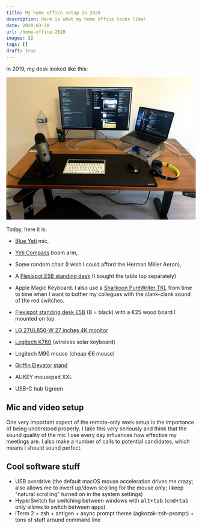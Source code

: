 ```yaml
---
title: My home office setup in 2020
description: Here is what my home office looks like!
date: 2020-03-20
url: /home-office-2020
images: []
tags: []
draft: true
---
```


In 2019, my desk looked like this:

![My home office in 2019](home-office-2019.jpg)

Today, here it is:

- [Blue Yeti](https://www.bluedesigns.com/products/yeti) mic,
- [Yeti Compass](https://www.bluedesigns.com/products/compass) boom arm,
- Some random chair (I wish I could afford the Herman Miller Aeron),
- A [Flexispot E5B standing
  desk](http://uk.flexispot.com/height-adjustable-desks/3-stage-desk-frame-e5.html)
  (I bought the table top separately)
- Apple Magic Keyboard. I also use a [Sharkoon PureWriter
  TKL](https://fr.sharkoon.com/product/PureWriter%20TKL) from time to time
  when I want to bother my collegues with the clank-clank sound of the red
  switches.

- [Flexispot standing desk E5B](https://www.amazon.co.uk/FlexiSpot-Adjustable-Electric-Standing-Automatic/dp/B071G2NSRP/ref=sr_1_fkmr0_1?keywords=flexispot%2BE5B&qid=1563776981&s=electronics&sr=8-1-fkmr0&th=1) (B = black) with a €25 wood board I mounted on top
- [LG 27UL850-W 27 inches 4K monitor](https://www.amazon.com/LG-27UL850-W-Display-DisplayHDR-Connectivity/dp/B07MKT1W65/ref=cm_cr_arp_d_product_top?ie=UTF8)
- [Logitech K760](https://www.amazon.com/Logitech-Wireless-Solar-Kebyoard-iPhone/dp/B007VL8Y2C) (wireless solar keyboard)
- Logitech M90 mouse (cheap €6 mouse)
- [Griffin Elevator stand](https://griffintechnology.com/products/stands-and-mounts/elevator)
- AUKEY mousepad XXL
- USB-C hub Ugreen 


## Mic and video setup

One very important aspect of the remote-only work
setup is the importance of being understood properly. I take this very
seriously and think that the sound quality of the mic I use every day
influences how effective my meetings are. I also make a number of calls to
potential candidates, which means I should sound perfect.

## Cool software stuff

- USB overdrive (the default macOS mouse acceleration drives me crazy; also
  allows me to invert up/down scolling for the mouse only; I keep "natural
  scrolling" turned on in the system settings)
- HyperSwitch for switching between windows with <kbd>alt+tab</kbd> (<kbd>cmd+tab</kbd> only allows to switch between apps)
- iTerm 2 + zsh + antigen + async prompt theme (agkozak-zsh-prompt) + tons
  of stuff around command line